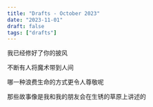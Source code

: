 ```yaml
---
title: "Drafts - October 2023"
date: "2023-11-01"
draft: false
tags: ["drafts"]
---
```


我已经修好了你的披风  

不断有人将魔术带到人间  

哪一种浪费生命的方式更令人尊敬呢  

那些故事像是我和我的朋友会在生锈的草原上讲述的
